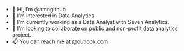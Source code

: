 - 👋 Hi, I’m @amngithub
- 👀 I’m interested in Data Analytics
- 🌱 I’m currently working as a Data Analyst with Seven Analytics.
- 💞️ I’m looking to collaborate on public and non-profit data analytics project.
- 📫 You can reach me at @outlook.com

<!---
amngithub/amngithub is a ✨ special ✨ repository because its `README.md` (this file) appears on your GitHub profile.
You can click the Preview link to take a look at your changes.
--->

